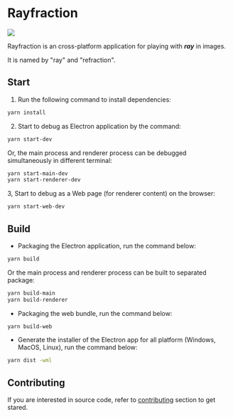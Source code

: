 # Rayfraction

[![](https://github.com/GarfieldZHU/Rayfraction/workflows/Rayfraction%20CI/badge.svg)](https://github.com/GarfieldZHU/Rayfraction/actions)


Rayfraction is an cross-platform application for playing with ***ray*** in images.

It is named by "ray" and "refraction". 

## Start

1. Run the following command to install dependencies:
```bash
yarn install
```

2. Start to debug as Electron application by the command:
```bash
yarn start-dev
```

Or, the main process and renderer process can be debugged simultaneously in different terminal:
```bash
yarn start-main-dev
yarn start-renderer-dev
```

3, Start to debug as a Web page (for renderer content) on the browser:
```bash
yarn start-web-dev
```

## Build

- Packaging the Electron application, run the command below:
```bash
yarn build
```

Or the main process and renderer process can be built to separated package:
```bash
yarn build-main
yarn build-renderer
```

- Packaging the web bundle, run the command below:
```bash
yarn build-web
```

- Generate the installer of the Electron app for all platform (Windows, MacOS, Linux), run the command below:
```bash
yarn dist -wml
```


## Contributing

If you are interested in source code, refer to [contributing](./Contributing) section to get stared. 
